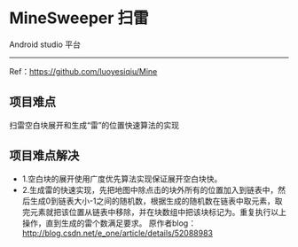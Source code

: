 # MineSweeper 扫雷
Android studio 平台

---------------------------------------------------
Ref：https://github.com/luoyesiqiu/Mine
## 项目难点
扫雷空白块展开和生成“雷”的位置快速算法的实现
## 项目难点解决
* 1.空白块的展开使用广度优先算法实现保证展开空白块快。
* 2.生成雷的快速实现，先把地图中除点击的块外所有的位置加入到链表中，然后生成0到链表大小-1之间的随机数，根据生成的随机数在链表中取元素，取完元素就把该位置从链表中移除，并在块数组中把该块标记为。重复执行以上操作，直到生成的雷个数满足要求。
原作者blog：http://blog.csdn.net/e_one/article/details/52088983
